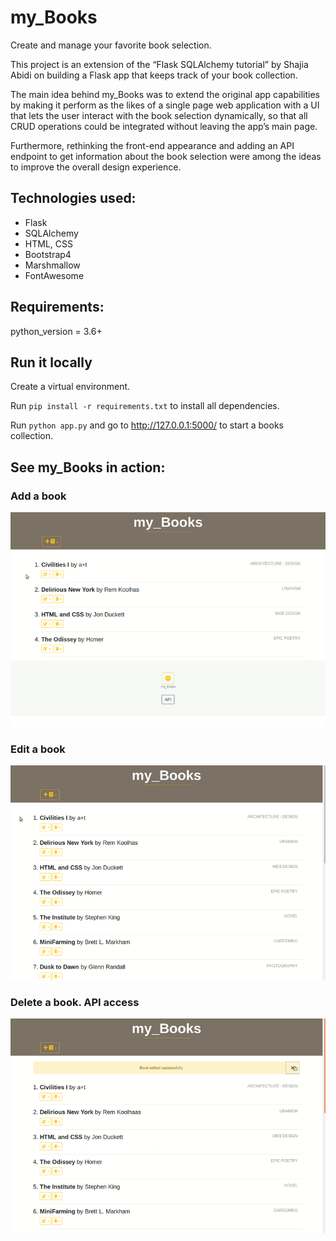 # my_Books
Create and manage your favorite book selection.

This project is an extension of the “Flask SQLAlchemy tutorial” by Shajia Abidi on  building a Flask app that keeps track of your book collection.

The main idea behind my_Books was to extend the original app capabilities by making it perform as the likes of a single page web application with a UI that lets the user interact with the book selection dynamically, so that all CRUD operations could be integrated without leaving the app’s main page.

Furthermore, rethinking the front-end appearance and adding an API endpoint to get information about the book selection were among the ideas to improve  the overall design experience.

## Technologies used:
* Flask
* SQLAlchemy
* HTML, CSS
* Bootstrap4
* Marshmallow
* FontAwesome

## Requirements: 
python_version = 3.6+

## Run it locally 
Create a  virtual environment. 

Run  `pip install -r requirements.txt`  to install all dependencies.

Run  `python app.py`  and go to http://127.0.0.1:5000/ to start a books collection.

## See my_Books in action:
### Add a book

<img src="images/my_Boooks_in _action_1.gif">

### Edit a book

<img src="images/my_Boooks_in _action_2.gif">

### Delete a book. API access

<img src="images/my_Boooks_in _action_3.gif">

